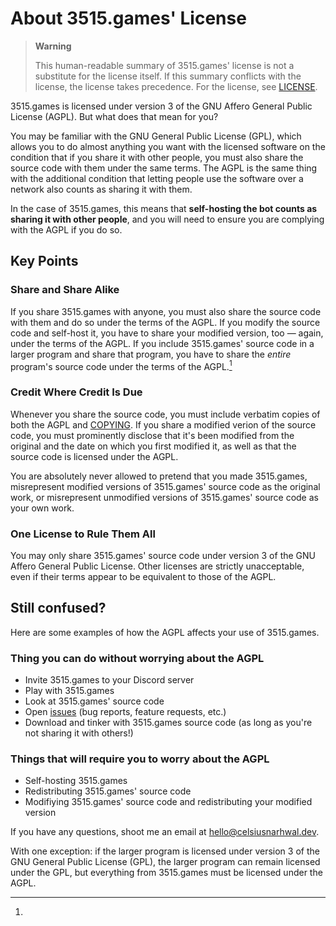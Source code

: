 # About 3515.games' License

> **Warning**
>
> This human-readable summary of 3515.games' license is not a substitute for the license itself. If this
> summary conflicts with the license, the license takes precedence. For the license, see [LICENSE](LICENSE.md).

3515.games is licensed under version 3 of the GNU Affero General Public License (AGPL). But what does that
mean for you?

You may be familiar with the GNU General Public License (GPL), which allows you to do almost anything you want with the
licensed software on the condition that if you share it with other people, you must also share the source code with them
under the same terms. The AGPL is the same thing with the additional condition that letting people use the software
over a network also counts as sharing it with them.

In the case of 3515.games, this means that **self-hosting the bot counts as sharing it with other people**, and you will
need to ensure you are complying with the AGPL if you do so.

## Key Points

### Share and Share Alike

If you share 3515.games with anyone, you must also share the source code with them and do so under the terms of the
AGPL. If you modify the source code and self-host it, you have to share your modified version, too — again,
under the terms of the AGPL. If you include 3515.games' source code in a larger program and share that program,
you have to share the _entire_ program's source code under the terms of the AGPL.[^1]

### Credit Where Credit Is Due

Whenever you share the source code, you must include verbatim copies of both the AGPL and
[COPYING](COPYING). If you share a modified verion of the source code, you must prominently disclose that it's been
modified from the original and the date on which you first modified it, as well as that the source code is licensed
under the AGPL.

You are absolutely never allowed to pretend that you made 3515.games, misrepresent modified versions of 3515.games'
source code as the original work, or misrepresent unmodified versions of 3515.games' source code as your own work.

### One License to Rule Them All

You may only share 3515.games' source code under version 3 of the GNU Affero General Public License. Other licenses
are strictly unacceptable, even if their terms appear to be equivalent to those of the AGPL.

## Still confused?

Here are some examples of how the AGPL affects your use of 3515.games.

### Thing you can do without worrying about the AGPL

- Invite 3515.games to your Discord server
- Play with 3515.games
- Look at 3515.games' source code
- Open [issues](https://github.com/celsiusnarhwal/3515.games/issues) (bug reports, feature requests, etc.)
- Download and tinker with 3515.games source code (as long as you're not sharing it with others!)

### Things that will require you to worry about the AGPL

- Self-hosting 3515.games
- Redistributing 3515.games' source code
- Modifiying 3515.games' source code and redistributing your modified version

If you have any questions, shoot me an email at [hello@celsiusnarhwal.dev](mailto:hello@celsiusnarhwal.dev).

[^1]:
With one exception: if the larger program is licensed under version 3 of the GNU General Public License (GPL),
the larger program can remain licensed under the GPL, but everything from 3515.games must be licensed under the AGPL.
